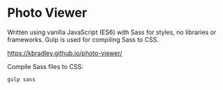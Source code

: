 # Photo Viewer

Written using vanilla JavaScript (ES6) with Sass for styles, no libraries or frameworks. Gulp is used for compiling Sass to CSS.

https://kbradley.github.io/photo-viewer/

Compile Sass files to CSS:  
```
gulp sass
```
